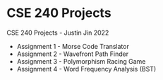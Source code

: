 # CSE 240 Projects
CSE 240 Projects - Justin Jin 2022

* Assignment 1 - Morse Code Translator
* Assignment 2 - Wavefront Path Finder
* Assignment 3 - Polymorphism Racing Game
* Assignment 4 - Word Frequency Analysis (BST)

